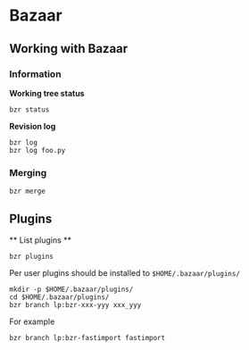 # Bazaar #

## Working with Bazaar

### Information ###

**Working tree status**

	bzr status
	
**Revision log** 

	bzr log
	bzr log foo.py
	
### Merging ###

	bzr merge

## Plugins ##

** List plugins **

	bzr plugins
	
Per user plugins should be installed to `$HOME/.bazaar/plugins/`

	mkdir -p $HOME/.bazaar/plugins/
	cd $HOME/.bazaar/plugins/
	bzr branch lp:bzr-xxx-yyy xxx_yyy
	
For example

	bzr branch lp:bzr-fastimport fastimport
	


